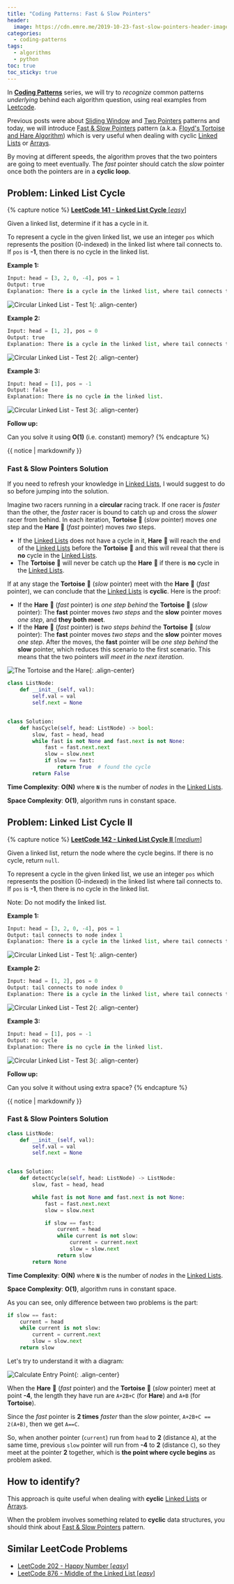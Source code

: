 ```yaml
---
title: "Coding Patterns: Fast & Slow Pointers"
header:
  image: https://cdn.emre.me/2019-10-23-fast-slow-pointers-header-image.jpg
categories:
  - coding-patterns
tags:
  - algorithms
  - python
toc: true
toc_sticky: true
---
```


In **[Coding Patterns](https://emre.me/categories/#coding-patterns)** series, we will try to *recognize* common patterns *underlying* behind each algorithm question, using real examples from [Leetcode](https://leetcode.com/).

Previous posts were about [Sliding Window](https://emre.me/coding-patterns/sliding-window/) and [Two Pointers](https://emre.me/coding-patterns/two-pointers/) patterns and today, we will introduce [Fast & Slow Pointers](https://emre.me/coding-patterns/fast-slow-pointers/) pattern (a.k.a. [Floyd's Tortoise and Hare Algorithm](https://en.wikipedia.org/wiki/Cycle_detection#Floyd's_Tortoise_and_Hare)) which is very useful when dealing with cyclic [Linked Lists](https://emre.me/data-structures/linked-lists/) or [Arrays](https://emre.me/data-structures/lists/).

By moving at different speeds, the algorithm proves that the two pointers are going to meet eventually. The *fast* pointer should catch the *slow* pointer once both the pointers are in a **cyclic loop**.

## Problem: Linked List Cycle ##
{% capture notice %}
[**LeetCode 141 - Linked List Cycle** [*easy*]](https://leetcode.com/problems/linked-list-cycle/)

Given a linked list, determine if it has a cycle in it.

To represent a cycle in the given linked list, we use an integer `pos` which represents the position (0-indexed) in the linked list where tail connects to. If `pos` is **-1**, then there is no cycle in the linked list.

**Example 1:**

```python
Input: head = [3, 2, 0, -4], pos = 1
Output: true
Explanation: There is a cycle in the linked list, where tail connects to the second node.
```

![Circular Linked List - Test 1](https://cdn.emre.me/2019-10-23-circularlinkedlist-test1.png){: .align-center}

**Example 2:**

```python
Input: head = [1, 2], pos = 0
Output: true
Explanation: There is a cycle in the linked list, where tail connects to the first node.
```

![Circular Linked List - Test 2](https://cdn.emre.me/2019-10-23-circularlinkedlist-test2.png){: .align-center}

**Example 3:**

```python
Input: head = [1], pos = -1
Output: false
Explanation: There is no cycle in the linked list.
```

![Circular Linked List - Test 3](https://cdn.emre.me/2019-10-23-circularlinkedlist-test3.png){: .align-center}

**Follow up:**

Can you solve it using **O(1)** (i.e. constant) memory?
{% endcapture %}

<div class="notice--info">
  {{ notice | markdownify }}
</div>

### Fast & Slow Pointers Solution ###

If you need to refresh your knowledge in [Linked Lists](https://emre.me/data-structures/linked-lists/), I would suggest to do so before jumping into the solution.

Imagine two racers running in a **circular** racing track. If one racer is *faster* than the other, the *faster* racer is bound to catch up and cross the *slower* racer from behind. In each iteration, **Tortoise** :turtle: (*slow* pointer) moves *one* step and the **Hare** :rabbit2: (*fast* pointer) moves *two* steps.

* If the [Linked Lists](https://emre.me/data-structures/linked-lists/) does not have a cycle in it, **Hare** :rabbit2: will reach the end of the [Linked Lists](https://emre.me/data-structures/linked-lists/) before the **Tortoise** :turtle: and this will reveal that there is **no** cycle in the [Linked Lists](https://emre.me/data-structures/linked-lists/).
* The **Tortoise** :turtle: will never be catch up the **Hare** :rabbit2: if there is **no** cycle in the [Linked Lists](https://emre.me/data-structures/linked-lists/).

If at any stage the **Tortoise** :turtle: (*slow* pointer) meet with the **Hare** :rabbit2: (*fast* pointer), we can conclude that the [Linked Lists](https://emre.me/data-structures/linked-lists/) is **cyclic**. Here is the proof:

* If the **Hare** :rabbit2: (*fast* pointer) is *one step behind* the **Tortoise** :turtle: (*slow* pointer): The **fast** pointer moves *two steps* and the **slow** pointer moves *one step*, and **they both meet**.
* If the **Hare** :rabbit2: (*fast* pointer) is *two steps behind* the **Tortoise** :turtle: (*slow* pointer): The **fast** pointer moves *two steps* and the **slow** pointer moves *one step*. After the moves, the **fast** pointer will be *one step behind* the **slow** pointer, which reduces this scenario to the first scenario. This means that the two pointers *will meet in the next iteration*.

![The Tortoise and the Hare](https://cdn.emre.me/2019-10-23-tortoise-and-hare.gif){: .align-center}

```python
class ListNode:
    def __init__(self, val):
        self.val = val
        self.next = None


class Solution:
    def hasCycle(self, head: ListNode) -> bool:
        slow, fast = head, head
        while fast is not None and fast.next is not None:
            fast = fast.next.next
            slow = slow.next
            if slow == fast:
                return True  # found the cycle
        return False
```
**Time Complexity**: **O(N)** where **`N`** is the number of *nodes* in the [Linked Lists](https://emre.me/data-structures/linked-lists/).

**Space Complexity**: **O(1)**, algorithm runs in constant space.

## Problem: Linked List Cycle II ##
{% capture notice %}
[**LeetCode 142 - Linked List Cycle II** [*medium*]](https://leetcode.com/problems/linked-list-cycle-ii/)

Given a linked list, return the node where the cycle begins. If there is no cycle, return `null`.

To represent a cycle in the given linked list, we use an integer `pos` which represents the position (0-indexed) in the linked list where tail connects to. If `pos` is **-1**, then there is no cycle in the linked list.

Note: Do not modify the linked list.

**Example 1:**

```python
Input: head = [3, 2, 0, -4], pos = 1
Output: tail connects to node index 1
Explanation: There is a cycle in the linked list, where tail connects to the second node.
```

![Circular Linked List - Test 1](https://cdn.emre.me/2019-10-23-circularlinkedlist-test1.png){: .align-center}

**Example 2:**

```python
Input: head = [1, 2], pos = 0
Output: tail connects to node index 0
Explanation: There is a cycle in the linked list, where tail connects to the first node.
```

![Circular Linked List - Test 2](https://cdn.emre.me/2019-10-23-circularlinkedlist-test2.png){: .align-center}

**Example 3:**

```python
Input: head = [1], pos = -1
Output: no cycle
Explanation: There is no cycle in the linked list.
```

![Circular Linked List - Test 3](https://cdn.emre.me/2019-10-23-circularlinkedlist-test3.png){: .align-center}

**Follow up:**

Can you solve it without using extra space?
{% endcapture %}

<div class="notice--info">
  {{ notice | markdownify }}
</div>

### Fast & Slow Pointers Solution ###

```python
class ListNode:
    def __init__(self, val):
        self.val = val
        self.next = None


class Solution:
    def detectCycle(self, head: ListNode) -> ListNode:
        slow, fast = head, head

        while fast is not None and fast.next is not None:
            fast = fast.next.next
            slow = slow.next

            if slow == fast:
                current = head
                while current is not slow:
                    current = current.next
                    slow = slow.next
                return slow
        return None
```
**Time Complexity**: **O(N)** where **`N`** is the number of *nodes* in the [Linked Lists](https://emre.me/data-structures/linked-lists/).

**Space Complexity**: **O(1)**, algorithm runs in constant space.

As you can see, only difference between two problems is the part:

```python
if slow == fast:
    current = head
    while current is not slow:
        current = current.next
        slow = slow.next
    return slow
```

Let's try to understand it with a diagram:

![Calculate Entry Point](https://cdn.emre.me/2019-10-23-fast-slow-pointers-cyclic-entry-point.png){: .align-center}

When the **Hare** :rabbit2: (*fast* pointer) and the **Tortoise** :turtle: (*slow* pointer) meet at point **-4**, the length they have run are `A+2B+C` (for **Hare**) and `A+B` (for **Tortoise**).

Since the *fast* pointer is **2 times** *faster* than the *slow* pointer, `A+2B+C == 2(A+B)`, then we get `A==C`.

So, when another pointer (`current`) run from `head` to **2** (distance `A`), at the same time, previous `slow` pointer will run from **-4** to **2** (distance `C`), so they meet at the pointer **2** together, which is **the point where cycle begins** as problem asked.

## How to identify? ##

This approach is quite useful when dealing with **cyclic** [Linked Lists](https://emre.me/data-structures/linked-lists/) or [Arrays](https://emre.me/data-structures/lists/).

When the problem involves something related to **cyclic** data structures, you should think about [Fast & Slow Pointers](https://emre.me/coding-patterns/fast-slow-pointers/) pattern.

## Similar LeetCode Problems ##
* [LeetCode 202 - Happy Number [*easy*]](https://leetcode.com/problems/happy-number/)
* [LeetCode 876 - Middle of the Linked List [*easy*]](https://leetcode.com/problems/middle-of-the-linked-list/)